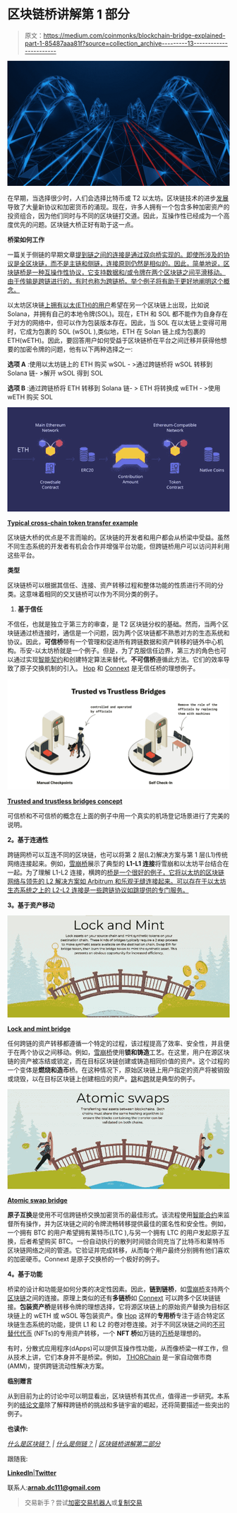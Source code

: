 # 区块链桥讲解第 1 部分

> 原文：<https://medium.com/coinmonks/blockchain-bridge-explained-part-1-85487aaa81f?source=collection_archive---------13----------------------->

![](img/eedf4835fa914c3562dc4d930cd8bc08.png)

在早期，当选择很少时，人们会选择比特币或 T2 以太坊。区块链技术的进步[发展](/coinmonks/history-and-evolution-of-blockchain-17e5332e4a6c)导致了大量新协议和加密货币的涌现。现在，许多人拥有一个包含多种加密资产的投资组合，因为他们同时与不同的区块链打交道。因此，互操作性已经成为一个高度优先的问题。区块链大桥正好有助于这一点。

**桥梁如何工作**

一篇关于侧链的早期文章[提到链之间的连接是通过双向桥实现的。即使所涉及的协议是全区块链，而不是主链和侧链，连接原则仍然是相似的。因此，简单地说，区块链桥是一种互操作性协议，它支持数据和/或令牌在两个区块链之间平滑移动。由于传输是跨链进行的，有时也称为跨链桥。举个例子将有助于更好地阐明这个概念。](https://coinsbench.com/what-is-sidechain-4d4dc912ec50)

以太坊区块链[上拥有以太(ETH)的用户](/coinmonks/what-is-ethereum-part-2-design-c9b9f1b39fda)希望在另一个区块链上出现，比如说 Solana，并拥有自己的本地令牌(SOL)。现在，ETH 和 SOL 都不能作为自身存在于对方的网络中，但可以作为包装版本存在。因此，当 SOL 在以太链上变得可用时，它成为包裹的 SOL (wSOL ),类似地，ETH 在 Solan 链上成为包裹的 ETH(wETH)。因此，要回答用户如何受益于区块链桥在平台之间迁移并获得他想要的加密令牌的问题，他有以下两种选择之一:

**选项 A** :使用以太坊链上的 ETH 购买 wSOL - >通过跨链桥将 wSOL 转移到 Solana 链- >解开 wSOL 得到 SOL

**选项 B** :通过跨链桥将 ETH 转移到 Solana 链- > ETH 将转换成 wETH - >使用 wETH 购买 SOL

![](img/3a7712b0d26fc9bb6c8486698420756a.png)

[**Typical cross-chain token transfer example**](https://www.fiahub.com/en/blog/what-is-the-cross-chain-bridge%3F/)

区块链大桥的优点是不言而喻的。区块链的开发者和用户都会从桥梁中受益。虽然不同生态系统的开发者有机会合作并增强平台功能，但跨链桥用户可以访问并利用这些平台。

**类型**

区块链桥可以根据其信任、连接、资产转移过程和整体功能的性质进行不同的分类。这意味着相同的交叉链桥可以作为不同分类的例子。

1.  **基于信任**

不信任，也就是独立于第三方的审查，是 T2 区块链分权的基础。然而，当两个区块链通过桥连接时，通信是一个问题，因为两个区块链都不熟悉对方的生态系统和协议。因此，**可信桥**带有一个管理和促进所有跨链数据和资产转移的链外中心机构。币安-以太坊桥就是一个例子。但是，为了克服信任边界，第三方的角色也可以通过实现[智能契约](/coinmonks/what-is-ethereum-part-1-smart-contract-74f259708792)和创建特定算法来替代。**不可信桥**遵循此方法。它们的效率导致了原子交换机制的引入。 [Hop](https://app.hop.exchange/#/send?token=ETH) 和 [Connext](https://bridge.connext.network/) 是无信任桥的理想例子。

![](img/e4d0015604aa8cd61d10eb5ad973b512.png)

[**Trusted and trustless bridges concept**](https://li.fi/knowledge-hub/bridge-classification/)

可信桥和不可信桥的概念在上面的例子中用一个真实的机场登记场景进行了完美的说明。

**2。基于连通性**

跨链网桥可以互连不同的区块链，也可以将第 2 层(L2)解决方案与第 1 层(L1)传统网络连接起来。例如，[雪崩桥](https://bridge.avax.network/login)展示了典型的 **L1-L1 连接**将雪崩和以太坊平台结合在一起。为了理解 L1-L2 连接，横跨的[桥是一个很好的例子，它将以太坊的区块链网络与领先的 L2 解决方案如 Arbitrum 和乐观无缝连接起来。可以存在于以太坊生态系统之上的 L2-L2 连接是一些跨链协议如跳提供的专门服务。](https://across.to/)

**3。基于资产移动**

![](img/7c551ba05449235079de0215f4f4c808.png)

[**Lock and mint bridge**](/momentum6/cross-chain-bridges-explored-929e6b68dcd1)

任何跨链的资产转移都遵循一个特定的过程，该过程提高了效率、安全性，并且便于在两个协议之间移动。例如，[雪崩桥](https://bridge.avax.network/login)使用**锁和铸造**工艺。在这里，用户在源区块链的资产被冻结或锁定，而在目标区块链创建或铸造相同价值的资产。这个过程的一个变体是**燃烧和造币**桥。在这种情况下，原始区块链上用户指定的资产将被销毁或烧毁，以在目标区块链上创建相应的资产。[跳](https://app.hop.exchange/#/send?token=ETH)和[跨](https://across.to/)就是典型的例子。

![](img/9e555a62938858b3d19427d58d6c3f51.png)

[**Atomic swap bridge**](/momentum6/cross-chain-bridges-explored-929e6b68dcd1)

**原子互换**是使用不可信跨链桥交换加密货币的最佳形式。该流程使用[智能合约](/coinmonks/what-is-ethereum-part-1-smart-contract-74f259708792)来监督所有操作，并为区块链之间的令牌流畅转移提供最佳的匿名性和安全性。例如，一个拥有 BTC 的用户希望拥有莱特币(LTC ),与另一个拥有 LTC 的用户发起原子互换，后者希望购买 BTC。一份自动执行的散列时间锁合同充当了比特币和莱特币区块链网络之间的管道。它验证并完成转移，从而每个用户最终分别拥有他们喜欢的加密硬币。Connext 是原子交换桥的一个极好的例子。

**4。基于功能**

桥梁的设计和功能是如何分类的决定性因素。因此，**链到链桥**，如[雪崩桥](https://bridge.avax.network/login)支持两个[区块链](/coinmonks/what-is-blockchain-a7082404caa2)之间的连接。原理上类似的还有**多链桥**如 [Connext](https://bridge.connext.network/) 可以跨多个区块链链接。**包装资产桥**是转移令牌的理想选择，它将源区块链上的原始资产替换为目标区块链上的 wETH 或 wSOL 等包装资产。像 [Hop](https://app.hop.exchange/#/send?token=ETH) 这样的**专用桥**专注于适合特定区块链生态系统的功能，提供 L1 和 L2 的卷对卷连接。对于不同区块链之间的[不可替代代币](/coinmonks/what-are-nfts-1082957a63a0) (NFTs)的专用资产转移，一个 **NFT 桥**如万链的[万桥](https://bridge.wanchain.org/#/)是理想的。

有时，分散式应用程序(dApps)可以提供互操作性功能，从而像桥梁一样工作，但从技术上讲，它们本身并不是桥梁。例如， [THORChain](https://www.thorchain.com/) 是一家自动做市商(AMM)，提供跨链流动性解决方案。

**临别赠言**

从到目前为止的讨论中可以明显看出，区块链桥有其优点，值得进一步研究。本系列的[结论文章](/@DC.600/blockchain-bridge-explained-part-2-73dd24936ae0)除了解释跨链桥的挑战和多链宇宙的崛起，还将简要描述一些突出的例子。

**也读作:**

[*什么是区块链*？](/coinmonks/what-is-blockchain-a7082404caa2) *|* [*什么是侧链？*](https://coinsbench.com/what-is-sidechain-4d4dc912ec50) *|* [*区块链桥讲解第二部分*](/@DC.600/blockchain-bridge-explained-part-2-73dd24936ae0)

跟随我:

[**LinkedIn**](https://www.linkedin.com/in/a600dc/)|[**Twitter**](https://twitter.com/dc_111)

联系人:**arnab.dc111@gmail.com**

> 交易新手？尝试[加密交易机器人](/coinmonks/crypto-trading-bot-c2ffce8acb2a)或[复制交易](/coinmonks/top-10-crypto-copy-trading-platforms-for-beginners-d0c37c7d698c)